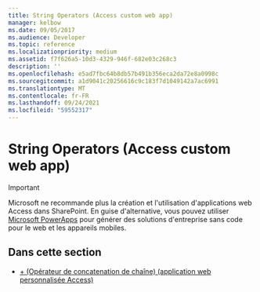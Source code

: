 ```yaml
---
title: String Operators (Access custom web app)
manager: kelbow
ms.date: 09/05/2017
ms.audience: Developer
ms.topic: reference
ms.localizationpriority: medium
ms.assetid: f7f626a5-10d3-4329-946f-682e03c268c3
description: ''
ms.openlocfilehash: e5ad7fbc64b8db57b491b356eca2da72e8a0998c
ms.sourcegitcommit: a1d9041c20256616c9c183f7d1049142a7ac6991
ms.translationtype: MT
ms.contentlocale: fr-FR
ms.lasthandoff: 09/24/2021
ms.locfileid: "59552317"
---
```

# <a name="string-operators-access-custom-web-app"></a>String Operators (Access custom web app)

> [!IMPORTANT]
> Microsoft ne recommande plus la création et l'utilisation d'applications web Access dans SharePoint. En guise d'alternative, vous pouvez utiliser [Microsoft PowerApps](https://powerapps.microsoft.com/en-us/) pour générer des solutions d'entreprise sans code pour le web et les appareils mobiles. 
  
## <a name="in-this-section"></a>Dans cette section

- [+ (Opérateur de concatenation de chaîne) (application web personnalisée Access)](plusstring-concatenation-operatoraccess-custom-web-app.md)
    

